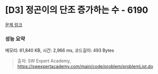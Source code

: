 # [D3] 정곤이의 단조 증가하는 수 - 6190 

[문제 링크](https://swexpertacademy.com/main/code/problem/problemDetail.do?contestProbId=AWcPjEuKAFgDFAU4) 

### 성능 요약

메모리: 61,840 KB, 시간: 2,966 ms, 코드길이: 493 Bytes



> 출처: SW Expert Academy, https://swexpertacademy.com/main/code/problem/problemList.do